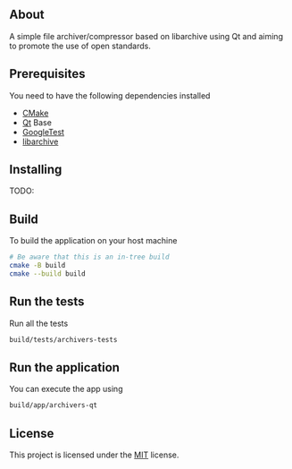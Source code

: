 ## About
A simple file archiver/compressor based on libarchive using Qt and aiming to promote the use of open
standards. 
## Prerequisites

You need to have the following dependencies installed

- [CMake](https://cmake.org)
- [Qt](https://www.qt.io) Base
- [GoogleTest](https://google.github.io/googletest/)
- [libarchive](http://www.libarchive.org)

## Installing
TODO:

## Build

To build the application on your host machine

```sh
# Be aware that this is an in-tree build
cmake -B build
cmake --build build
```

## Run the tests

Run all the tests

```sh
build/tests/archivers-tests
```

## Run the application

You can execute the app using

```sh
build/app/archivers-qt
```

## License

This project is licensed under the [MIT](LICENSE) license.